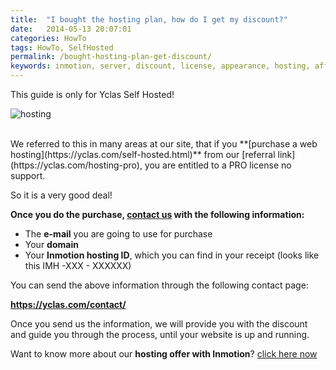 ```yaml
---
title:  "I bought the hosting plan, how do I get my discount?"
date:   2014-05-13 20:07:01
categories: HowTo
tags: HowTo, SelfHosted
permalink: /bought-hosting-plan-get-discount/
keywords: inmotion, server, discount, license, appearance, hosting, affiliate
---
```

<div class="alert alert-warning">
<strong><i class="glyphicon glyphicon-warning-sign"></i> </strong> This guide is only for Yclas Self Hosted!
</div>

![hosting](http://open-classifieds.com/wp-content/uploads/2014/05/hosting-1024x524.png)

<br>
We referred to this in many areas at our site, that if you **[purchase a web hosting](https://yclas.com/self-hosted.html)** from our [referral link](https://yclas.com/hosting-pro), you are entitled to a PRO license no support.

So it is a very good deal! 

**Once you do the purchase, [contact us](https://yclas.com/contact/) with the following information:**

- The **e-mail** you are going to use for purchase 
- Your **domain** 
- Your **Inmotion hosting ID**, which you can find in your receipt (looks like this IMH -XXX - XXXXXX) 

You can send the above information through the following contact page: 

**<https://yclas.com/contact/>**

Once you send us the information, we will provide you with the discount and guide you through the process, until your website is up and running. 

Want to know more about our **hosting offer with Inmotion**? [click here now](https://yclas.com/self-hosted.html)

